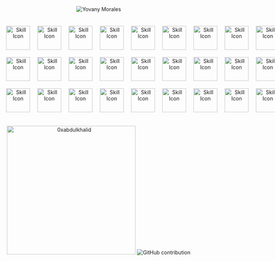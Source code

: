 <div align="center"><img src="https://github.com/user-attachments/assets/ae292ca1-c33f-481e-a554-b0805e7f7726" alt="Yovany Morales" /></div>

<br>
<div align="center" style="margin-top: 20px;">
  <div style="width: min-content; margin-bottom: 20px; display: flex; align-items: center; gap: 20px;">
    <img src="https://skillicons.dev/icons?i=html" alt="Skill Icon" style="width: 65px; height: 65px;">
    <img src="https://skillicons.dev/icons?i=css" alt="Skill Icon" style="width: 65px; height: 65px;">
    <img src="https://techstack-generator.vercel.app/js-icon.svg" alt="Skill Icon" style="width: 65px; height: 65px;" />
    <img src="https://techstack-generator.vercel.app/ts-icon.svg" alt="Skill Icon" style="width: 65px; height: 65px;" />
    <img src="https://techstack-generator.vercel.app/react-icon.svg" alt="Skill Icon" style="width: 65px; height: 65px;" />
    <img src="https://techstack-generator.vercel.app/redux-icon.svg" alt="Skill Icon" style="width: 65px; height: 65px;" />
    <img src="https://skillicons.dev/icons?i=vue" alt="Skill Icon" style="width: 65px; height: 65px;">
    <img src="https://skillicons.dev/icons?i=vuetify" alt="Skill Icon" style="width: 65px; height: 65px;">
    <img src="https://skillicons.dev/icons?i=pinia" alt="Skill Icon" style="width: 65px; height: 65px;" />
    <img src="https://skillicons.dev/icons?i=next" alt="Skill Icon" style="width: 65px; height: 65px;" />
  </div>
  <div style="width: min-content; margin-bottom: 20px; display: flex; align-items: center; gap: 20px;">
    <img src="https://skillicons.dev/icons?i=tailwind" alt="Skill Icon" style="width: 65px; height: 65px;" />
    <img src="https://techstack-generator.vercel.app/sass-icon.svg" alt="Skill Icon" style="width: 65px; height: 65px;" />
    <img src="https://skillicons.dev/icons?i=vite" alt="Skill Icon" style="width: 65px; height: 65px;">
    <img src="https://skillicons.dev/icons?i=postman" alt="Skill Icon" style="width: 65px; height: 65px;">
    <img src="https://skillicons.dev/icons?i=figma" alt="Skill Icon" style="width: 65px; height: 65px;" />
    <img src="https://skillicons.dev/icons?i=notion" alt="Skill Icon" style="width: 65px; height: 65px;" />
    <img src="https://go-skill-icons.vercel.app/api/icons?i=gimp" alt="Skill Icon" style="width: 65px; height: 65px;" />
    <img src="https://techstack-generator.vercel.app/python-icon.svg" alt="Skill Icon" style="width: 65px; height: 65px;" />
    <img src="https://skillicons.dev/icons?i=bash" alt="Skill Icon" style="width: 65px; height: 65px;">
<!--     <img src="https://techstack-generator.vercel.app/java-icon.svg" alt="Skill Icon" style="width: 65px; height: 65px;"> -->
  </div>
  <div style="width: min-content; margin-bottom: 20px; display: flex; align-items: center; gap: 20px;">
    <img src="https://skillicons.dev/icons?i=firebase" alt="Skill Icon" style="width: 65px; height: 65px;" />
    <img src="https://techstack-generator.vercel.app/mysql-icon.svg" alt="Skill Icon" style="width: 65px; height: 65px;" />
<!--     <img src="https://skillicons.dev/icons?i=postgresql" alt="Skill Icon" style="width: 65px; height: 65px;" /> -->
    <img src="https://skillicons.dev/icons?i=git" alt="Skill Icon" style="width: 65px; height: 65px;" />
    <img src="https://skillicons.dev/icons?i=github" alt="Skill Icon" style="width: 65px; height: 65px;">
    <img src="https://techstack-generator.vercel.app/prettier-icon.svg" alt="Skill Icon" style="width: 65px; height: 65px;" />
    <img src="https://skillicons.dev/icons?i=npm" alt="Skill Icon" style="width: 65px; height: 65px;">
    <img src="https://skillicons.dev/icons?i=vscode" alt="Skill Icon" style="width: 65px; height: 65px;" />
    <img src="https://skillicons.dev/icons?i=linux" alt="Skill Icon" style="width: 65px; height: 65px;" />
    <img src="https://skillicons.dev/icons?i=vercel" alt="Skill Icon" style="width: 65px; height: 65px;" />
  </div>
</div>

<br>
<div align="center">
  <img src="https://github-readme-stats.vercel.app/api/top-langs?username=yovany-dev&show_icons=true&locale=en&layout=compact&line_height=20&title_color=7A7ADB&icon_color=2234AE&text_color=D3D3D3&bg_color=0,000000,130F40" width="350"  alt="0xabdulkhalid"/>
  <img src="https://github-readme-stats.vercel.app/api?username=yovany-dev&show_icons=true&theme=tokyonight" alt="GitHub contribution" />
</div>
